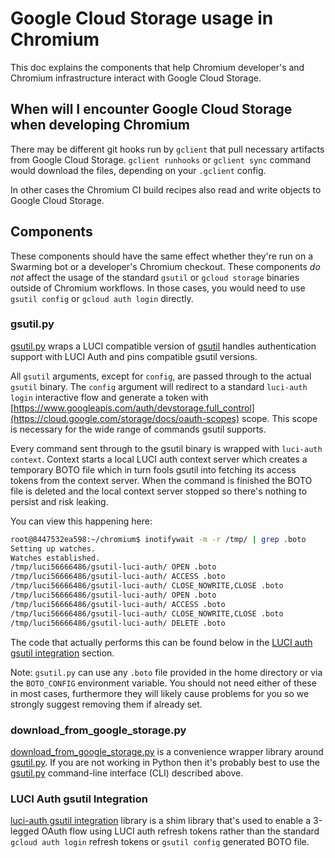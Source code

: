 # Google Cloud Storage usage in Chromium

This doc explains the components that help Chromium developer's and Chromium
infrastructure interact with Google Cloud Storage.

## When will I encounter Google Cloud Storage when developing Chromium

There may be different git hooks run by `gclient` that pull necessary artifacts
from Google Cloud Storage. `gclient runhooks` or `gclient sync` command would
download the files, depending on your `.gclient` config.

In other cases the Chromium CI build recipes also read and write objects to
Google Cloud Storage.

## Components

These components should have the same effect whether they're run on a Swarming
bot or a developer's Chromium checkout. These components *do not* affect the
usage of the standard `gsutil` or `gcloud storage` binaries outside of Chromium
workflows. In those cases, you would need to use `gsutil config` or
`gcloud auth login` directly.


### gsutil.py

[gsutil.py](https://source.chromium.org/chromium/chromium/tools/depot_tools/+/main:gsutil.py) wraps a LUCI compatible version of [gsutil](https://cloud.google.com/storage/docs/gsutil)
handles authentication support with LUCI Auth and pins compatible gsutil
versions.

All `gsutil` arguments, except for `config`, are passed through to the actual
`gsutil` binary. The `config` argument will redirect to a standard
`luci-auth login` interactive flow and generate a token with
[https://www.googleapis.com/auth/devstorage.full_control](https://cloud.google.com/storage/docs/oauth-scopes)
scope. This scope is necessary for the wide range of commands gsutil supports.

Every command sent through to the gsutil binary is wrapped with
`luci-auth context`. Context starts a local LUCI auth context server which
creates a temporary BOTO file which in turn fools gsutil into fetching its
access tokens from the context server. When the command is finished the BOTO
file is deleted and the local context server stopped so there's nothing to
persist and risk leaking.

You can view this happening here:

```sh
root@8447532ea598:~/chromium$ inotifywait -m -r /tmp/ | grep .boto
Setting up watches.
Watches established.
/tmp/luci56666486/gsutil-luci-auth/ OPEN .boto
/tmp/luci56666486/gsutil-luci-auth/ ACCESS .boto
/tmp/luci56666486/gsutil-luci-auth/ CLOSE_NOWRITE,CLOSE .boto
/tmp/luci56666486/gsutil-luci-auth/ OPEN .boto
/tmp/luci56666486/gsutil-luci-auth/ ACCESS .boto
/tmp/luci56666486/gsutil-luci-auth/ CLOSE_NOWRITE,CLOSE .boto
/tmp/luci56666486/gsutil-luci-auth/ DELETE .boto
```

The code that actually performs this can be found below in the
[LUCI auth gsutil integration](#luci-auth-gsutil-integration) section.

Note: `gsutil.py` can use any `.boto` file provided in the home directory or via
the `BOTO_CONFIG` environment variable. You should not need either of these in
most cases, furthermore they will likely cause problems for you so we strongly
suggest removing them if already set.

### download_from_google_storage.py

[download_from_google_storage.py](https://source.chromium.org/chromium/chromium/tools/depot_tools/+/main:download_from_google_storage.py)
is a convenience wrapper library around [gsutil.py](https://source.chromium.org/chromium/chromium/tools/depot_tools/+/main:gsutil.py).
If you are not working in Python then it's probably best to use the [gsutil.py](#gsutilpy)
command-line interface (CLI) described above.

### LUCI Auth gsutil Integration

[luci-auth gsutil integration](https://pkg.go.dev/go.chromium.org/luci/auth/integration/gsutil)
library is a shim library that's used to enable a 3-legged OAuth flow using LUCI
auth refresh tokens rather than the standard `gcloud auth login` refresh
tokens or `gsutil config` generated BOTO file.



